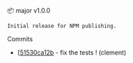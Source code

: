 :package: major v1.0.0

```
Initial release for NPM publishing.
```

Commits

* [[51530ca12b](https://github.com/maboiteaspam/markdown-extract/commit/51530ca12b) - fix the tests ! (clement) 


